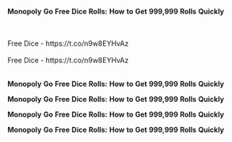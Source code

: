 <strong>Monopoly</strong> <strong>Go</strong> <strong>Free</strong> <strong>Dice</strong> <strong>Rolls:</strong> <strong>How</strong> <strong>to</strong> <strong>Get</strong> <strong>999,999</strong> <strong>Rolls</strong> <strong>Quickly</strong>

<br>
<br>Free Dice - https://t.co/n9w8EYHvAz
<br>
<br>Free Dice - https://t.co/n9w8EYHvAz
<br>
<br>

<strong>Monopoly</strong> <strong>Go</strong> <strong>Free</strong> <strong>Dice</strong> <strong>Rolls:</strong> <strong>How</strong> <strong>to</strong> <strong>Get</strong> <strong>999,999</strong> <strong>Rolls</strong> <strong>Quickly</strong>

<strong>Monopoly</strong> <strong>Go</strong> <strong>Free</strong> <strong>Dice</strong> <strong>Rolls:</strong> <strong>How</strong> <strong>to</strong> <strong>Get</strong> <strong>999,999</strong> <strong>Rolls</strong> <strong>Quickly</strong>

<strong>Monopoly</strong> <strong>Go</strong> <strong>Free</strong> <strong>Dice</strong> <strong>Rolls:</strong> <strong>How</strong> <strong>to</strong> <strong>Get</strong> <strong>999,999</strong> <strong>Rolls</strong> <strong>Quickly</strong>

<strong>Monopoly</strong> <strong>Go</strong> <strong>Free</strong> <strong>Dice</strong> <strong>Rolls:</strong> <strong>How</strong> <strong>to</strong> <strong>Get</strong> <strong>999,999</strong> <strong>Rolls</strong> <strong>Quickly</strong>
